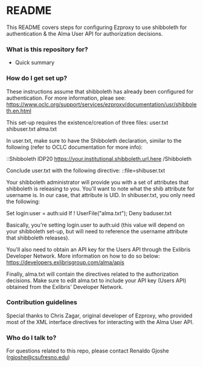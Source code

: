 # README #

This README covers steps for configuring Ezproxy to use shibboleth for authentication & the Alma User API for authorization decisions.

### What is this repository for? ###

* Quick summary

### How do I get set up? ###

These instructions assume that shibboleth has already been configured for authentication. For more information, pleae see:
https://www.oclc.org/support/services/ezproxy/documentation/usr/shibboleth.en.html

This set-up requires the existence/creation of three files:
user.txt
shibuser.txt
alma.txt

In user.txt, make sure to have the Shibboleth declaration, similar to the following (refer to OCLC documentation for more info):

::Shibboleth 
IDP20 https://your.institutional.shibboleth.url.here
/Shibboleth

Conclude user.txt with the following directive:
::file=shibuser.txt

Your shibboleth administrator will provide you with a set of attributes that shibboleth is releasing to you. You'll want to note what the shib attribute for username is. In our case, that attribute is UID. In shibuser.txt, you only need the following:

Set login:user = auth:uid
If ! UserFile("alma.txt"); Deny baduser.txt

Basically, you're setting login.user to auth:uid (this value will depend on your shibboleth set-up, but will need to reference the username attribute that shibboleth releases).

You'll also need to obtain an API key for the Users API through the Exlibris Developer Network. More information on how to do so below:
https://developers.exlibrisgroup.com/alma/apis

Finally, alma.txt will contain the directives related to the authorization decisions. Make sure to edit alma.txt to include your API key (Users API) obtained from the Exlibris' Developer Network.

### Contribution guidelines ###

Special thanks to Chris Zagar, original developer of Ezproxy, who provided most of the XML interface directives for interacting with the Alma User API.

### Who do I talk to? ###

For questions related to this repo, please contact Renaldo Gjoshe (rgjoshe@csufresno.edu)
